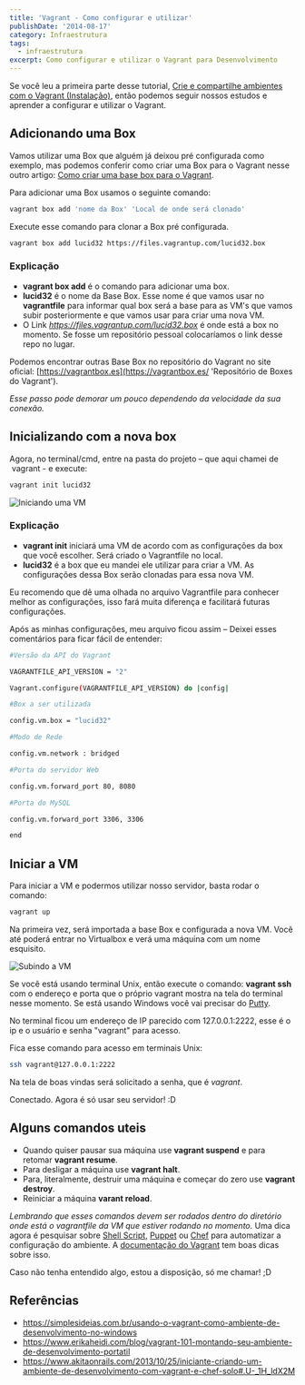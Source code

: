 ```yaml
---
title: 'Vagrant - Como configurar e utilizar'
publishDate: '2014-08-17'
category: Infraestrutura
tags:
  - infraestrutura
excerpt: Como configurar e utilizar o Vagrant para Desenvolvimento
---
```


Se você leu a primeira parte desse tutorial, [Crie e compartilhe ambientes com o Vagrant (Instalação)](/posts/vagrant-introducao-instalacao/ 'Crie e compartilhe ambientes com o Vagrant (Instalação)'), então podemos seguir nossos estudos e aprender a configurar e utilizar o Vagrant.

## <a name='AdicionandoumaBox'></a>Adicionando uma Box

Vamos utilizar uma Box que alguém já deixou pré configurada como exemplo, mas podemos conferir como criar uma Box para o Vagrant nesse outro artigo: [Como criar uma base box para o Vagrant](/posts/criar-uma-base-box-para-o-vagrant/).

Para adicionar uma Box usamos o seguinte comando:

```sh
vagrant box add 'nome da Box' 'Local de onde será clonado'
```

Execute esse comando para clonar a Box pré configurada.

```sh
vagrant box add lucid32 https://files.vagrantup.com/lucid32.box
```

### <a name='Explicao'></a>Explicação

- **vagrant box add** é o comando para adicionar uma box.
- **lucid32** é o nome da Base Box. Esse nome é que vamos usar no **vagrantfile** para informar qual box será a base para as VM's que vamos subir posteriormente e que vamos usar para criar uma nova VM.
- O Link *https://files.vagrantup.com/lucid32.box* é onde está a box no momento. Se fosse um repositório pessoal colocaríamos o link desse repo no lugar.

Podemos encontrar outras Base Box no repositório do Vagrant no site oficial: [https://vagrantbox.es](https://vagrantbox.es/ 'Repositório de Boxes do Vagrant').

_Esse passo pode demorar um pouco dependendo da velocidade da sua conexão._

## <a name='Inicializandocomanovabox'></a>Inicializando com a nova box

Agora, no terminal/cmd, entre na pasta do projeto – que aqui chamei de  vagrant - e execute:

```sh
vagrant init lucid32
```

![Iniciando uma VM](~/assets/images/posts/vagrant-init-lucid32.png)

### <a name='Explicao-1'></a>Explicação

- **vagrant init** iniciará uma VM de acordo com as configurações da box que você escolher. Será criado o Vagrantfile no local.
- **lucid32** é a box que eu mandei ele utilizar para criar a VM. As configurações dessa Box serão clonadas para essa nova VM.

Eu recomendo que dê uma olhada no arquivo Vagrantfile para conhecer melhor as configurações, isso fará muita diferença e facilitará futuras configurações.

Após as minhas configurações, meu arquivo ficou assim – Deixei esses comentários para ficar fácil de entender:

```sh
#Versão da API do Vagrant

VAGRANTFILE_API_VERSION = "2"

Vagrant.configure(VAGRANTFILE_API_VERSION) do |config|

#Box a ser utilizada

config.vm.box = "lucid32"

#Modo de Rede

config.vm.network : bridged

#Porta do servidor Web

config.vm.forward_port 80, 8080

#Porta do MySQL

config.vm.forward_port 3306, 3306

end

```

## <a name='IniciaraVM'></a>Iniciar a VM

Para iniciar a VM e podermos utilizar nosso servidor, basta rodar o comando:

```sh
vagrant up
```

Na primeira vez, será importada a base Box e configurada a nova VM. Você até poderá entrar no Virtualbox e verá uma máquina com um nome esquisito.

![Subindo a VM](~/assets/images/posts/Capturar.png)

Se você está usando terminal Unix, então execute o comando: **vagrant ssh** com o endereço e porta que o próprio vagrant mostra na tela do terminal nesse momento. Se está usando Windows você vai precisar do [Putty](/posts/vagrant-no-windows/ 'Windows, Vagrant e Putty').

No terminal ficou um endereço de IP parecido com 127.0.0.1:2222, esse é o ip e o usuário e senha "vagrant" para acesso.

Fica esse comando para acesso em terminais Unix:

```sh
ssh vagrant@127.0.0.1:2222
```

Na tela de boas vindas será solicitado a senha, que é _vagrant_.

Conectado. Agora é só usar seu servidor! :D

## <a name='Algunscomandosuteis'></a>Alguns comandos uteis

- Quando quiser pausar sua máquina use **vagrant suspend** e para retomar **vagrant resume**.
- Para desligar a máquina use **vagrant halt**.
- Para, literalmente, destruir uma máquina e começar do zero use **vagrant destroy**.
- Reiniciar a máquina **varant reload**.

_Lembrando que esses comandos devem ser rodados dentro do diretório onde está o vagrantfile da VM que estiver rodando no momento._
Uma dica agora é pesquisar sobre [Shell Script](https://pt.wikipedia.org/wiki/Shell_script), [Puppet](https://puppetlabs.com/) ou [Chef](https://www.chef.io/chef/) para automatizar a configuração do ambiente. A [documentação do Vagrant](https://docs.vagrantup.com/v2/) tem boas dicas sobre isso.

Caso não tenha entendido algo, estou a disposição, só me chamar! ;D

## <a name='Referncias'></a>Referências

- <https://simplesideias.com.br/usando-o-vagrant-como-ambiente-de-desenvolvimento-no-windows>
- <https://www.erikaheidi.com/blog/vagrant-101-montando-seu-ambiente-de-desenvolvimento-portatil>
- <https://www.akitaonrails.com/2013/10/25/iniciante-criando-um-ambiente-de-desenvolvimento-com-vagrant-e-chef-solo#.U-_1H_ldX2M>
